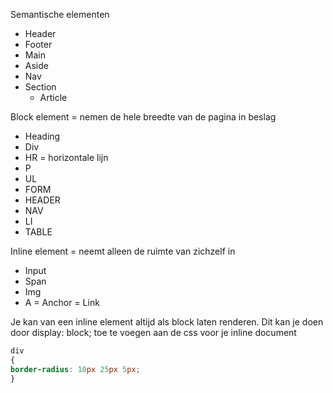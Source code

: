 Semantische elementen
- Header
- Footer
- Main
- Aside
- Nav
- Section
	- Article

Block element = nemen de hele breedte van de pagina in beslag
- Heading
- Div
- HR = horizontale lijn
- P
- UL
- FORM
- HEADER
- NAV
- LI
- TABLE

Inline element = neemt alleen de ruimte van zichzelf in
- Input
- Span
- Img
- A = Anchor = Link

Je kan van een inline element altijd als block laten renderen.
Dit kan je doen door display: block; toe te voegen aan de css voor je inline document


```css
div
{
border-radius: 10px 25px 5px;
}
```